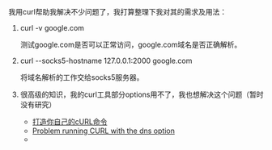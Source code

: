 我用curl帮助我解决不少问题了，我打算整理下我对其的需求及用法：

1. curl -v google.com

   测试google.com是否可以正常访问，google.com域名是否正确解析。

2. curl --socks5-hostname 127.0.0.1:2000 google.com

   将域名解析的工作交给socks5服务器。

3. 很高级的知识，我的curl工具部分options用不了，我也想解决这个问题（暂时没有研究）
   
   - [打造你自己的cURL命令](https://cloud.tencent.com/developer/article/1626916)
   - [Problem running CURL with the dns option](https://unix.stackexchange.com/questions/588916/problem-running-curl-with-the-dns-option/588928#588928)
   - 